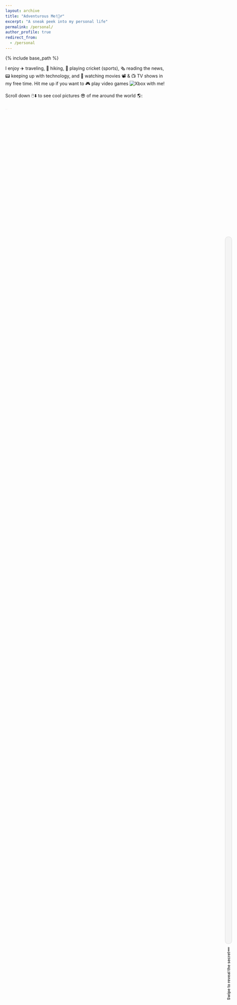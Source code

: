 ```yaml
---
layout: archive
title: "Adventurous Me!🤸‍♂️"
excerpt: "A sneak peek into my personal life"
permalink: /personal/
author_profile: true
redirect_from:
  - /personal
---
```


{% include base_path %}

I enjoy ✈️ traveling, 🥾 hiking, 🏏 playing cricket (sports), 🗞️ reading the news, 📟 keeping up with technology, and 🍿 watching movies 📽️ & 📺 TV shows in my free time. Hit me up if you want to 🎮 play video games <img src="https://cdn3.emoji.gg/emojis/3139_Xbox.png" width="15px" height="15px" alt="Xbox"> with me!  

Scroll down 🖱️⬇️ to see cool pictures 😎 of me around the world 🌎: 

<script src="https://cdn.jsdelivr.net/npm/typed.js@2.0.12"></script>
<style>
.cursor {
  display: inline-block;
  animation: blink 0.7s infinite;
  position: relative;
}
@keyframes blink {
  0%, 100% {
    opacity: 1;
  }
  50% {
    opacity: 0;
  }
}
</style>
<span id="typed-text"></span><span class="cursor">_</span>
<div class="social-links mt-3 text-center" style="font-size: xx-large"></div>
<script>
document.addEventListener("DOMContentLoaded", function() {
  var typed = new Typed('#typed-text', {
    strings: ["(Psst... there's something special for those who scroll all the way to the end 😉)"],
    typeSpeed: 40,
    backSpeed: 40,
    backDelay: 1000,
    startDelay: 400,
    loop: true
  });
});
</script>

<div class="container">
  <img src="/images/WhatsApp Image 2024-12-04 at 18.35.41_553e988f.jpg" class="image" style="cursor: crosshair;">
  <img src="/images/WhatsApp Image 2024-05-26 at 19.32.03_2896198e.jpg" class="image" style="cursor: crosshair;">
  <img src="/images/WhatsApp Image 2024-05-26 at 19.32.02_180d4cf9.jpg" class="image" style="cursor: crosshair;">
  <img src="/images/nick.jpg" class="image" style="cursor: crosshair;">
  <img src="/images/WhatsApp Image 2024-12-04 at 18.30.32_9408a9bf.jpg" class="image" style="cursor: crosshair;">
  <img src="/images/chiara.jpg" class="image" style="cursor: crosshair;">
  <img src="/images/WhatsApp Image 2024-12-04 at 17.29.41_cb1d7af8.jpg" class="image" style="cursor: crosshair;">
  <img src="/images/skii.jpg" class="image" style="cursor: crosshair;">
  <img src="/images/WhatsApp Image 2024-12-04 at 12.37.46_5df20689.jpg" class="image" style="cursor: crosshair;">
  <img src="/images/WhatsApp Image 2024-12-04 at 18.28.22_0317bc6c.jpg" class="image" style="cursor: crosshair;">
  <img src="/images/grouppic.jpg" class="image" style="cursor: crosshair;">
  <img src="/images/sledge.JPG" class="image" style="cursor: crosshair;">
  <img src="/images/WhatsApp Image 2024-05-26 at 19.32.03_cd38722a.jpg" class="image" style="cursor: crosshair;">
  <img src="/images/jetty.JPG" class="image" style="cursor: crosshair;">
  <img src="/images/WhatsApp Image 2024-05-26 at 19.32.03_5ea38d29.jpg" class="image" style="cursor: crosshair;">
</div>
<style>
  .container {
    width: 100%;
    max-width: 800px;
    margin: 10px auto;
    overflow: hidden;
  }
  .image {
    width: 100%;
    height: 100%;
    margin: 10px 0;
    opacity: 0;
    transform: translateX(-50px);
    transition: opacity 0.8s ease-out, transform 0.8s ease-out;
  }
  .image.show {
    opacity: 1;
    transform: translateX(0);
  }
</style>
<script>
  document.addEventListener("DOMContentLoaded", function() {
    const images = document.querySelectorAll('.image');
    const observer = new IntersectionObserver(entries => {
      entries.forEach(entry => {
        if (entry.isIntersecting) {
          entry.target.classList.add('show');
        } else {
          entry.target.classList.remove('show');
        }
      });
    });
    images.forEach(image => {
      observer.observe(image);
    });
  });
</script>

The secret behind my success. Forever grateful to my family 👨🏻‍👩🏻‍👧🏻‍👦🏻!!!! 

<div class="container1">
  <img src="/images/femily.jpg" class="image1" style="cursor: crosshair;">
</div>
<style>
  .container1 {
    width: 100%;
    max-width: 800px;
    margin: 10px auto;
    overflow: hidden;
  }
  .image1 {
    width: 100%;
    height: 100%;
    margin: 10px 0;
    opacity: 0;
    transform: translateX(50px);
    transition: opacity 0.8s ease-out, transform 0.8s ease-out;
  }
  .image1.show {
    opacity: 1;
    transform: translateX(0);
  }
</style>
<script>
  document.addEventListener("DOMContentLoaded", function() {
    const images = document.querySelectorAll('.image1');
    const observer = new IntersectionObserver(entries => {
      entries.forEach(entry => {
        if (entry.isIntersecting) {
          entry.target.classList.add('show');
        } else {
          entry.target.classList.remove('show');
        }
      });
    });
    images.forEach(image => {
      observer.observe(image);
    });
  });
</script>

<style>
.scroll-container {
    position: fixed;
    right: 20px;
    top: 50%;
    transform: translateY(-50%);
    width: 20px;
    height: 60vh;
    z-index: 1000;
    display: flex;
    flex-direction: column;
    align-items: center;
}
.scroll-bar {
    width: 100%;
    height: 100%;
    background-color: rgba(224, 224, 224, 0.3);
    border-radius: 10px;
    position: relative;
    overflow: hidden;
    border: 1px solid rgba(0, 0, 0, 0.1);
}
.scroll-fill {
    width: 100%;
    height: 0;
    background: linear-gradient(to right, #00f260, #0575e6);
    position: absolute;
    bottom: 0;
    transition: height 0.3s ease;
    animation: glowing 1.5s infinite alternate;
}
@keyframes glowing {
    0% { 
        box-shadow: 0 0 10px rgba(0, 242, 96, 0.7), 
                    0 0 15px rgba(5, 117, 230, 0.7);
    }
    100% { 
        box-shadow: 0 0 20px rgba(0, 242, 96, 0.9), 
                    0 0 30px rgba(5, 117, 230, 0.9);
    }
}
.scroll-message {
    margin-top: 10px;
    writing-mode: vertical-rl;
    transform: rotate(180deg);
    font-size: 12px;
    font-weight: bold;
    color: #444;
    text-align: center;
    white-space: nowrap;
}
</style>

<div class="scroll-container">
<div class="scroll-bar">
    <div class="scroll-fill" id="scrollFill"></div>
</div>
<div class="scroll-message" id="scrollMessage">Swipe to reveal the secret👀</div>
</div>

<script>
const messages = [
    "🏋️Keep going",
    "You're doing great👌", 
    "🧩Almost there", 
    "Just a bit more🧭",
    "🏆Victory is near"
];
const scrollFill = document.getElementById('scrollFill');
const scrollMessage = document.getElementById('scrollMessage');
function updateScrollProgress() {
    // Use documentElement.scrollHeight to get total scrollable height
    const scrollTop = window.pageYOffset || document.documentElement.scrollTop;
    const scrollHeight = document.documentElement.scrollHeight - window.innerHeight;
    // Calculate scroll percentage
    const scrollProgress = Math.max(0, Math.min(100, (scrollTop / scrollHeight) * 100));
    // Update scroll fill height
    scrollFill.style.height = `${scrollProgress}%`;
    // Update motivational message
    const messageIndex = Math.floor((messages.length * scrollProgress) / 100);
    scrollMessage.textContent = messages[Math.min(messageIndex, messages.length - 1)];
}
// Add scroll event listener
window.addEventListener('scroll', updateScrollProgress);
// Initial call to set up initial state
updateScrollProgress();
</script>

